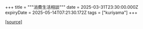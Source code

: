 +++
title = """消費生活相談"""
date = 2025-03-31T23:30:00.000Z
expiryDate = 2025-05-14T07:21:30.172Z
tags = ["kuriyama"]
+++


[[source]](https://www.town.kuriyama.hokkaido.jp/soshiki/51/54.html)
